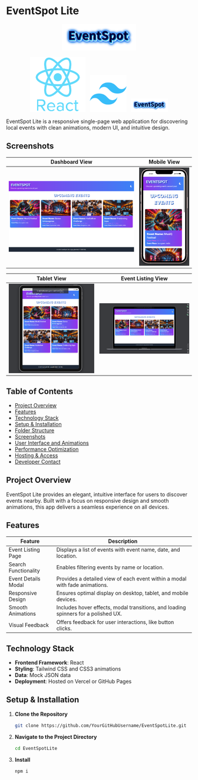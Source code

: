 # EventSpot Lite
<p align="center">
  <img src="./ui/Event.png" alt="EventSpot Lite Logo" width="200">
</p>

<p align="center">
  <img src="./ui/react.png" alt="React Icon" width="150"> &nbsp; 
  <img src="./ui/Tailwind%20CSS.png" alt="Tailwind CSS Icon" width="100"> &nbsp; 
  <img src="./ui/Event.png" alt="EventSpot Lite Small Logo" width="100">
</p>

EventSpot Lite is a responsive single-page web application for discovering local events with clean animations, modern UI, and intuitive design.
## Screenshots

| **Dashboard View**                          | **Mobile View**                          |
|---------------------------------------------|------------------------------------------|
| ![Dashboard View](./ui/Dashboard.png)       | ![Mobile View](./ui/Mobile.png)     |

| **Tablet View**                             | **Event Listing View**                   |
|---------------------------------------------|------------------------------------------|
| ![Tablet View](./ui/tab.png)        | ![Laptop view](./ui/mac.png)    |

## Table of Contents

- [Project Overview](#project-overview)
- [Features](#features)
- [Technology Stack](#technology-stack)
- [Setup & Installation](#setup--installation)
- [Folder Structure](#folder-structure)
- [Screenshots](#screenshots)
- [User Interface and Animations](#user-interface-and-animations)
- [Performance Optimization](#performance-optimization)
- [Hosting & Access](#hosting--access)
- [Developer Contact](#developer-contact)

## Project Overview

EventSpot Lite provides an elegant, intuitive interface for users to discover events nearby. Built with a focus on responsive design and smooth animations, this app delivers a seamless experience on all devices.

## Features

| Feature                | Description                                                                                               |
|------------------------|-----------------------------------------------------------------------------------------------------------|
| Event Listing Page     | Displays a list of events with event name, date, and location.                                            |
| Search Functionality   | Enables filtering events by name or location.                                                             |
| Event Details Modal    | Provides a detailed view of each event within a modal with fade animations.                               |
| Responsive Design      | Ensures optimal display on desktop, tablet, and mobile devices.                                           |
| Smooth Animations      | Includes hover effects, modal transitions, and loading spinners for a polished UX.                        |
| Visual Feedback        | Offers feedback for user interactions, like button clicks.                                                |

## Technology Stack

- **Frontend Framework**: React
- **Styling**: Tailwind CSS and CSS3 animations
- **Data**: Mock JSON data
- **Deployment**: Hosted on Vercel or GitHub Pages

## Setup & Installation

1. **Clone the Repository**
   ```bash
   git clone https://github.com/YourGitHubUsername/EventSpotLite.git
2. **Navigate to the Project Directory**
   ```bash
   cd EventSpotLite
3. **Install**
   ```bash
   npm i
